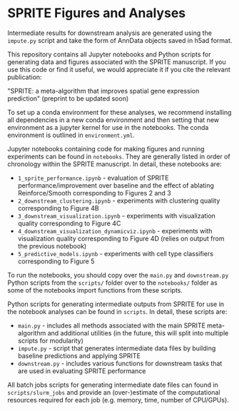 # SPRITE Figures and Analyses

Intermediate results for downstream analysis are generated using the ```impute.py``` script and take the form of AnnData objects saved in h5ad format.

This repository contains all Jupyter notebooks and Python scripts for generating data and figures associated with the SPRITE manuscript. If you use this code or find it useful, we would appreciate it if you cite the relevant publication:

"SPRITE: a meta-algorithm that improves spatial gene expression prediction" (preprint to be updated soon)


To set up a conda environment for these analyses, we recommend installing all dependencies in a new conda environment and then setting that new environment as a jupyter kernel for use in the notebooks. The conda environment is outlined in ```environment.yml```.

Jupyter notebooks containing code for making figures and running experiments can be found in ```notebooks```. They are generally listed in order of chronology within the SPRITE manuscript. In detail, these notebooks are:
- ```1_sprite_performance.ipynb``` - evaluation of SPRITE performance/improvement over baseline and the effect of ablating Reinforce/Smooth corresponding to Figures 2 and 3
- ```2_downstream_clustering.ipynb``` - experiments with clustering quality corresponding to Figure 4B
- ```3_downstream_visualization.ipynb``` - experiments with visualization quality corresponding to Figure 4C
- ```4_downstream_visualization_dynamicviz.ipynb``` - experiments with visualization quality corresponding to Figure 4D (relies on output from the previous notebook)
- ```5_predictive_models.ipynb``` - experiments with cell type classifiers corresponding to Figure 5

To run the notebooks, you should copy over the `main.py` and `downstream.py` Python scripts from the ```scripts/``` folder over to the ```notebooks/``` folder as some of the notebooks import functions from these scripts.

Python scripts for generating intermediate outputs from SPRITE for use in the notebook analyses can be found in ```scripts```. In detail, these scripts are:
- ```main.py``` - includes all methods associated with the main SPRITE meta-algorithm and additional utilities (in the future, this will split into multiple scripts for modularity)
- ```impute.py``` - script that generates intermediate data files by building baseline predictions and applying SPRITE
- ```downstream.py``` - includes various functions for downstream tasks that are used in evaluating SPRITE performance


All batch jobs scripts for generating intermediate date files can found in ```scripts/slurm_jobs``` and provide an (over-)estimate of the computational resources required for each job (e.g. memory, time, number of CPU/GPUs).